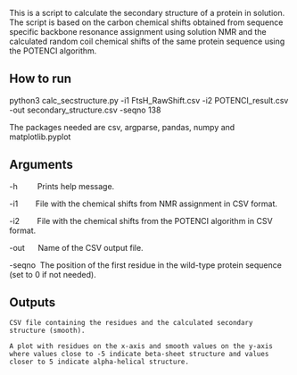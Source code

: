 This is a script to calculate the secondary structure of a protein in solution. The script is based on the carbon chemical shifts obtained from sequence specific backbone resonance assignment using solution NMR and the calculated random coil chemical shifts of the same protein sequence using the POTENCI algorithm. 

## How to run
  python3 calc_secstructure.py -i1 FtsH_RawShift.csv -i2 POTENCI_result.csv -out secondary_structure.csv -seqno 138

  The packages needed are csv, argparse, pandas, numpy and matplotlib.pyplot

## Arguments
-h&nbsp;&nbsp;&nbsp;&nbsp;&nbsp;&nbsp;&nbsp;&nbsp;&nbsp;Prints help message.

-i1&nbsp;&nbsp;&nbsp;&nbsp;&nbsp;&nbsp;&nbsp;&nbsp;File with the chemical shifts from NMR assignment in CSV format.

-i2&nbsp;&nbsp;&nbsp;&nbsp;&nbsp;&nbsp;&nbsp;&nbsp;File with the chemical shifts from the POTENCI algorithm in CSV format.

-out&nbsp;&nbsp;&nbsp;&nbsp;&nbsp;&nbsp;Name of the CSV output file.

-seqno&nbsp;&nbsp;The position of the first residue in the wild-type protein sequence (set to 0 if not needed).

  ## Outputs
    CSV file containing the residues and the calculated secondary structure (smooth).

    A plot with residues on the x-axis and smooth values on the y-axis where values close to -5 indicate beta-sheet structure and values closer to 5 indicate alpha-helical structure. 

